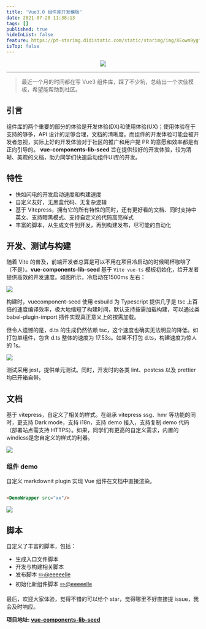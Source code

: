 ```yaml
---
title: 'Vue3.0 组件库开发模板'
date: 2021-07-20 11:38:13
tags: []
published: true
hideInList: false
feature: https://pt-starimg.didistatic.com/static/starimg/img/XEowm9ygfF1544626192687.png
isTop: false
---
```


<p align="center">
  <img style="max-height: 240px" src="https://pt-starimg.didistatic.com/static/starimg/img/XEowm9ygfF1544626192687.png">
</p>

---

> 最近一个月的时间都在写 Vue3 组件库，踩了不少坑，总结出一个次佳模板，希望能帮助到社区。

## 引言

组件库的两个重要的部分的体验是开发体验(DX)和使用体验(UX)；使用体验在于支持的够多，API 设计的足够合理，文档的清晰度。而组件的开发体验可能会被开发者忽视，实际上好的开发体验对于社区的推广和用户提 PR 的意愿和效率都是有正向引导的。
**vue-components-lib-seed** 旨在提供较好的开发体验，较为清晰、美观的文档，助力同学们快速启动组件UI库的开发。

## 特性

- 快如闪电的开发启动速度和构建速度
- 自定义友好，无黑盒代码、无复杂逻辑
- 基于 Vitepress，拥有它的所有特性的同时，还有更好看的文档、同时支持中英文、支持暗黑模式、支持自定义的代码高亮样式
- 丰富的脚本，从生成文件到开发，再到构建发布，尽可能的自动化

## 开发、测试与构建

随着 Vite 的普及，前端开发者总算是可以不用在项目冷启动的时候喝杯咖啡了（不是）。**vue-components-lib-seed** 基于 `Vite vue-ts` 模板初始化，给开发者提供高效的开发速度。如图所示，冷启动在1500ms 左右：

![](https://pic1.zhimg.com/80/v2-499649ec7744855c00f3a8b49110f76c_1440w.jpg)

构建时，vuecomponent-seed 使用 esbuild 为 Typescript 提供几乎是 tsc 上百倍的速度编译效率，极大地缩短了构建时间，默认支持按需加载构建，可以通过类 babel-plugin-import 插件实现真正意义上的按需加载。

但令人遗憾的是，d.ts 的生成仍然依赖 tsc，这个速度也确实无法明显的降低。如打包单组件，包含 d.ts 整体的速度为 17.53s。如果不打包 d.ts，构建速度为惊人的 1s。

![](https://pic2.zhimg.com/80/v2-7bba4c629847cbd7ec4acbb089ce393d_1440w.jpg)

测试采用 jest，提供单元测试。同时，开发时的各类 lint、postcss 以及 prettier 均已开箱自带。

## 文档

基于 vitepress，自定义了相关的样式。在继承 vitepress ssg、hmr 等功能的同时，更支持 Dark mode，支持 i18n，支持 demo 接入，支持复制 demo 代码（部署站点需支持 HTTPS）。如果，同学们有更高的自定义需求，内置的windicss是您自定义的样式的利器。

![](https://pic4.zhimg.com/80/v2-5141621c0afa00e3966a7b717cdc8897_1440w.jpg)

### 组件 demo

自定义 markdownit plugin 实现 Vue 组件在文档中直接渲染。

```html

<DemoWrapper src="xx"/>

```

![](https://pic4.zhimg.com/80/v2-2a848c01b15e994b73dc9b5e7e145f97_1440w.jpg)

## 脚本

自定义了丰富的脚本，包括：

- 生成入口文件脚本
- 开发与构建相关脚本
- 发布脚本 [✏️@eeeeelle](https://github.com/eeeeelle)
- 初始化新组件脚本 [✏️@eeeeelle](https://github.com/eeeeelle)

最后，欢迎大家体验，觉得不错的可以给个 star，觉得哪里不好直接提 issue，我会及时响应。

**项目地址: [vue-components-lib-seed](https://github.com/zouhangwithsweet/vue-components-lib-seed)**
